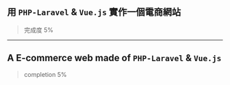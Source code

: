 ## 用 `PHP-Laravel` & `Vue.js` 實作一個電商網站
> 完成度 5%

<hr>

## A E-commerce web made of `PHP-Laravel` & `Vue.js`
> completion 5%
